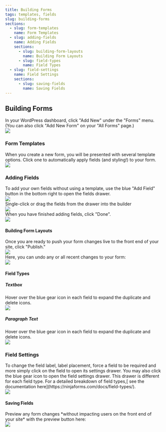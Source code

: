 ```yaml
---
title: Building Forms
tags: templates, fields
slug: building-forms
sections:
  - slug: form-templates
    name: Form Templates
  - slug: adding-fields
    name: Adding Fields
    sections:
      - slug: building-form-layouts
        name: Building Form Layouts
      - slug: field-types
        name: Field Types
  - slug: field-settings
    name: Field Settings
    sections:
      - slug: saving-fields
        name: Saving Fields
---
```

<!-- Content Starts Below This Line -->
<h2 id="building-forms">Building Forms</h2>

<div class="row">
    <div class="col">
        In your WordPress dashboard, click &quot;Add New&quot; under the &quot;Forms&quot; menu. (You can also click &quot;Add New Form&quot; on your &quot;All Forms&quot; page.)
    </div>
    <div class="col">
        <img src="{{ site_url }}/assets/img/{{ page.slug }}/MlnP0WDzJpEQ9xTYbwQcfA_img_0.png">
    </div>
</div>

<h3 id="form-templates">Form Templates</h3>

<div class="row">
    <div class="col">
        When you create a new form, you will be presented with several template options.  Click one to automatically apply fields (and styling!) to your form.
    </div>
    <div class="col">
        <img src="{{ site_url }}/assets/img/{{ page.slug }}/MlnP0WDzJpEQ9xTYbwQcfA_img_1.png">
    </div>
</div>

<h3 id="adding-fields">Adding Fields</h3>

<div class="row">
    <div class="col">
        To add your own fields without using a template, use the blue &quot;Add Field&quot; button in the bottom right to open the fields drawer.
    </div>
    <div class="col">
        <img src="{{ site_url }}/assets/img/{{ page.slug }}/MlnP0WDzJpEQ9xTYbwQcfA_img_2.png">
    </div>
</div>

<div class="row">
    <div class="col">
        Single-click or drag the fields from the drawer into the builder
    </div>
    <div class="col">
        <img src="{{ site_url }}/assets/img/{{ page.slug }}/MlnP0WDzJpEQ9xTYbwQcfA_img_3.png">
    </div>
</div>

<div class="row">
    <div class="col">
        When you have finished adding fields, click &quot;Done&quot;.
    </div>
    <div class="col">
        <img src="{{ site_url }}/assets/img/{{ page.slug }}/MlnP0WDzJpEQ9xTYbwQcfA_img_4.png">
    </div>
</div>

<h4 id="building-form-layouts">Building Form Layouts</h4>

<div class="row">
    <div class="col">
        Once you are ready to push your form changes live to the front end of your site, click &quot;Publish.&quot;
    </div>
    <div class="col">
        <img src="{{ site_url }}/assets/img/{{ page.slug }}/MlnP0WDzJpEQ9xTYbwQcfA_img_8.png">
    </div>
</div>

<div class="row">
    <div class="col">
        Here, you can undo any or all recent changes to your form:
    </div>
    <div class="col">
        <img src="{{ site_url }}/assets/img/{{ page.slug }}/MlnP0WDzJpEQ9xTYbwQcfA_img_10.png">
    </div>
</div>

<h4 id="field-types">Field Types</h4>

<h5 id="textbox">Textbox</h5>

<div class="row">
    <div class="col">
        Hover over the blue gear icon in each field to expand the duplicate and delete icons.
    </div>
    <div class="col">
        <img src="{{ site_url }}/assets/img/{{ page.slug }}/MlnP0WDzJpEQ9xTYbwQcfA_img_6.png">
    </div>
</div>

<h5 id="paragraph-text">Paragraph Text</h5>

<div class="row">
    <div class="col">
        Hover over the blue gear icon in each field to expand the duplicate and delete icons.
    </div>
    <div class="col">
        <img src="{{ site_url }}/assets/img/{{ page.slug }}/MlnP0WDzJpEQ9xTYbwQcfA_img_6.png">
    </div>
</div>

<h3 id="field-settings">Field Settings</h3>

<div class="row">
    <div class="col">
        To change the field label, label placement, force a field to be required and more simply click on the field to open its settings drawer.  You may also click the blue gear icon to open the field settings drawer.  This drawer is different for each field type.  For a detailed breakdown of field types,[ see the documentation here](https://ninjaforms.com/docs/field-types/).
    </div>
    <div class="col">
        <img src="{{ site_url }}/assets/img/{{ page.slug }}/MlnP0WDzJpEQ9xTYbwQcfA_img_5.png">
    </div>
</div>

<h4 id="saving-fields">Saving Fields</h4>

<div class="row">
    <div class="col">
        Preview any form changes *without impacting users on the front end of your site* with the preview button here:
    </div>
    <div class="col">
        <img src="{{ site_url }}/assets/img/{{ page.slug }}/MlnP0WDzJpEQ9xTYbwQcfA_img_7.png">
    </div>
</div>